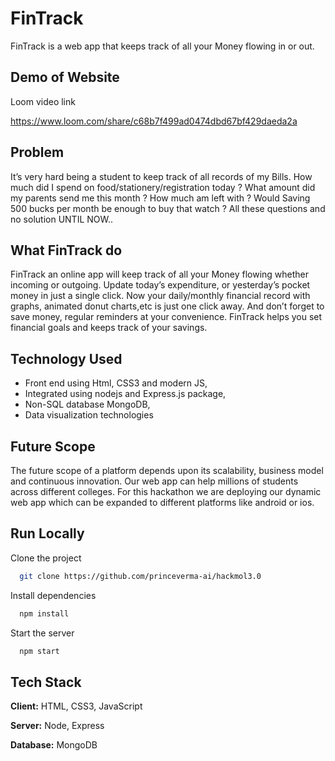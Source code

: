 
# FinTrack

FinTrack is a web app that keeps track of all your Money flowing in or out.


## Demo of Website

Loom video link

https://www.loom.com/share/c68b7f499ad0474dbd67bf429daeda2a



## Problem

It’s very hard being a student to keep track of all records of my Bills. How much did I spend on food/stationery/registration today ? What amount did my parents send me this month ? How much am left with ? Would Saving 500 bucks per month  be enough to buy that watch ? All these questions and no solution UNTIL NOW..



## What FinTrack do

FinTrack an online app will keep track of all your Money flowing whether incoming or outgoing. Update today’s expenditure, or yesterday’s pocket money in just a single click. Now your daily/monthly financial record with graphs, animated donut charts,etc is just one click away. And don’t forget to save money, regular reminders at your convenience.  FinTrack helps you set financial goals and keeps track of your savings.

## Technology Used

- Front end using Html, CSS3 and modern JS,
- Integrated using nodejs and Express.js package,
- Non-SQL database MongoDB,
- Data visualization technologies

## Future Scope

The future scope of a platform depends upon its scalability, business model and continuous innovation. Our web app can help millions of students across different colleges. For this hackathon we are deploying our dynamic web app which can be expanded to different platforms like android or ios.


## Run Locally

Clone the project

```bash
  git clone https://github.com/princeverma-ai/hackmol3.0
```

Install dependencies

```bash
  npm install
```

Start the server

```bash
  npm start
```


## Tech Stack

**Client:** HTML, CSS3, JavaScript

**Server:** Node, Express

**Database:** MongoDB

